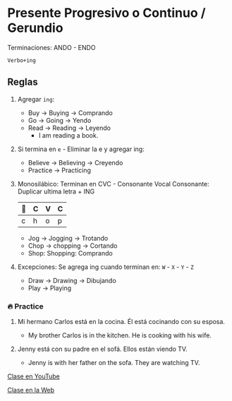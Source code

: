 # Presente Progresivo o Continuo / Gerundio

Terminaciones: ANDO - ENDO

`Verbo+ing`

## Reglas

1. Agregar `ing`:
	- Buy -> Buying -> Comprando
	- Go -> Going -> Yendo
	- Read -> Reading -> Leyendo   
		- I am reading a book.

2. Si termina en `e` - Eliminar la e y agregar ing:
	- Believe -> Believing -> Creyendo
	- Practice -> Practicing

3. Monosilábico: Terminan en CVC - Consonante Vocal Consonante: Duplicar ultima letra + ING  

	|🐺|C|V |C |
	|---|--|--|--|
	|c |h |o |p |

	- Jog -> Jogging -> Trotando
	- Chop -> chopping -> Cortando
	- Shop: Shopping: Comprando

4. Excepciones: Se agrega ing cuando terminan en: `W` - `X` - `Y` - `Z`
	- Draw -> Drawing -> Dibujando
	- Play -> Playing

### 🔥 Practice

1. Mi hermano Carlos está en la cocina. Él está cocinando con su esposa.
	- My brother Carlos is in the kitchen. He is cooking with his wife.

2. Jenny está con su padre en el sofá. Ellos están viendo TV.
	- Jenny is with her father on the sofa. They are watching TV.

[Clase en YouTube](https://www.youtube.com/watch?v=H7uJ2Pqu21U&list=PLgrNDDl9MxYmUmf19zPiljdg8FKIRmP78&index=4)

[Clase en la Web](https://www.pacho8a.com/ingl%C3%A9s/curso-ingl%C3%A9s-desde-cero/lecci%C3%B3n-4/)
